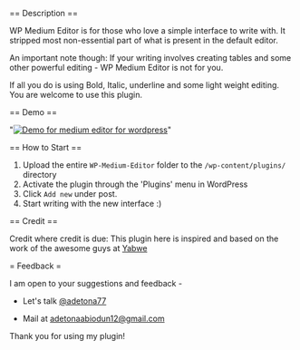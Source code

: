 
== Description ==

 WP Medium Editor is for those who love a simple interface to write with. It stripped most non-essential part of what is present in the default editor. 

 An important note though: If your writing involves creating tables and some other powerful editing -  WP Medium Editor is not for you. 

 If all you do is using Bold, Italic, underline and some light weight editing. You are welcome to use this plugin.      


== Demo == 


<!--https://www.youtube.com/watch?v=lpSBaIooX-s&t=108s-->
 
 "[![Demo for medium editor for wordpress](https://img.youtube.com/vi/lpSBaIooX-s/0.jpg)](https://www.youtube.com/watch?v=lpSBaIooX-s)"
 
== How to Start ==
 
1. Upload the entire `WP-Medium-Editor` folder to the `/wp-content/plugins/` directory
2. Activate the plugin through the 'Plugins' menu in WordPress
3. Click `Add new` under post. 
4. Start writing with the new interface :)
 
 
== Credit == 
 
Credit where credit is due: This plugin here is inspired and based on the work of the awesome guys at [Yabwe](https://github.com/yabwe) 
 


= Feedback =

 I am open to your suggestions and feedback - 


* Let's talk [@adetona77](https://twitter.com/Adetona77) 

* Mail at adetonaabiodun12@gmail.com 


Thank you for using my plugin!



